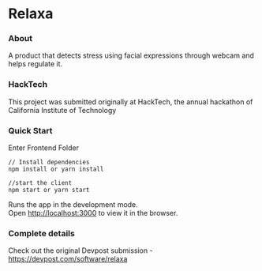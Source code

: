 # Relaxa

### About
A product that detects stress using facial expressions through webcam and helps regulate it.

### HackTech
This project was submitted originally at HackTech, the annual hackathon of California Institute of Technology

### Quick Start
Enter Frontend Folder
```
// Install dependencies
npm install or yarn install

//start the client
npm start or yarn start
```
Runs the app in the development mode.<br>
Open [http://localhost:3000](http://localhost:3000) to view it in the browser.

### Complete details

Check out the original Devpost submission - https://devpost.com/software/relaxa

